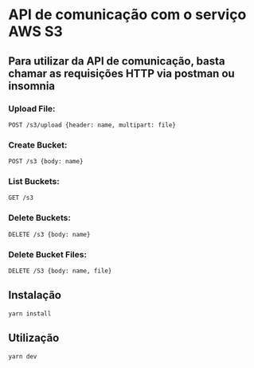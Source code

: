 # API de comunicação com o serviço AWS S3

## Para utilizar da API de comunicação, basta chamar as requisições HTTP via postman ou insomnia

### Upload File:

`POST /s3/upload {header: name, multipart: file}`<br>

### Create Bucket:

`POST /s3 {body: name}`<br>

### List Buckets:

`GET /s3`<br>

### Delete Buckets:

`DELETE /s3 {body: name}`<br>

### Delete Bucket Files:

`DELETE /S3 {body: name, file}`

## Instalação

`yarn install`

## Utilização

`yarn dev`
